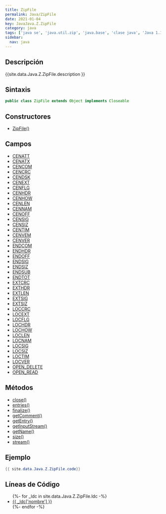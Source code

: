 ```yaml
---
title: ZipFile
permalink: Java/ZipFile
date: 2021-01-04
key: JavaJava.Z.ZipFile
category: java
tags: ['java se', 'java.util.zip', 'java.base', 'clase java', 'Java 1.1']
sidebar: 
  nav: java
---
```


## Descripción
{{site.data.Java.Z.ZipFile.description }}

## Sintaxis
~~~java
public class ZipFile extends Object implements Closeable
~~~

## Constructores
* [ZipFile()](/Java/ZipFile/ZipFile/)

## Campos
* [CENATT](/Java/ZipFile/CENATT)
* [CENATX](/Java/ZipFile/CENATX)
* [CENCOM](/Java/ZipFile/CENCOM)
* [CENCRC](/Java/ZipFile/CENCRC)
* [CENDSK](/Java/ZipFile/CENDSK)
* [CENEXT](/Java/ZipFile/CENEXT)
* [CENFLG](/Java/ZipFile/CENFLG)
* [CENHDR](/Java/ZipFile/CENHDR)
* [CENHOW](/Java/ZipFile/CENHOW)
* [CENLEN](/Java/ZipFile/CENLEN)
* [CENNAM](/Java/ZipFile/CENNAM)
* [CENOFF](/Java/ZipFile/CENOFF)
* [CENSIG](/Java/ZipFile/CENSIG)
* [CENSIZ](/Java/ZipFile/CENSIZ)
* [CENTIM](/Java/ZipFile/CENTIM)
* [CENVEM](/Java/ZipFile/CENVEM)
* [CENVER](/Java/ZipFile/CENVER)
* [ENDCOM](/Java/ZipFile/ENDCOM)
* [ENDHDR](/Java/ZipFile/ENDHDR)
* [ENDOFF](/Java/ZipFile/ENDOFF)
* [ENDSIG](/Java/ZipFile/ENDSIG)
* [ENDSIZ](/Java/ZipFile/ENDSIZ)
* [ENDSUB](/Java/ZipFile/ENDSUB)
* [ENDTOT](/Java/ZipFile/ENDTOT)
* [EXTCRC](/Java/ZipFile/EXTCRC)
* [EXTHDR](/Java/ZipFile/EXTHDR)
* [EXTLEN](/Java/ZipFile/EXTLEN)
* [EXTSIG](/Java/ZipFile/EXTSIG)
* [EXTSIZ](/Java/ZipFile/EXTSIZ)
* [LOCCRC](/Java/ZipFile/LOCCRC)
* [LOCEXT](/Java/ZipFile/LOCEXT)
* [LOCFLG](/Java/ZipFile/LOCFLG)
* [LOCHDR](/Java/ZipFile/LOCHDR)
* [LOCHOW](/Java/ZipFile/LOCHOW)
* [LOCLEN](/Java/ZipFile/LOCLEN)
* [LOCNAM](/Java/ZipFile/LOCNAM)
* [LOCSIG](/Java/ZipFile/LOCSIG)
* [LOCSIZ](/Java/ZipFile/LOCSIZ)
* [LOCTIM](/Java/ZipFile/LOCTIM)
* [LOCVER](/Java/ZipFile/LOCVER)
* [OPEN_DELETE](/Java/ZipFile/OPEN_DELETE)
* [OPEN_READ](/Java/ZipFile/OPEN_READ)

## Métodos
* [close()](/Java/ZipFile/close)
* [entries()](/Java/ZipFile/entries)
* [finalize()](/Java/ZipFile/finalize)
* [getComment()](/Java/ZipFile/getComment)
* [getEntry()](/Java/ZipFile/getEntry)
* [getInputStream()](/Java/ZipFile/getInputStream)
* [getName()](/Java/ZipFile/getName)
* [size()](/Java/ZipFile/size)
* [stream()](/Java/ZipFile/stream)

## Ejemplo
~~~java
{{ site.data.Java.Z.ZipFile.code}}
~~~

## Líneas de Código
<ul>
{%- for _ldc in site.data.Java.Z.ZipFile.ldc -%}
   <li>
       <a href="{{_ldc['url'] }}">{{ _ldc['nombre'] }}</a>
   </li>
{%- endfor -%}
</ul>
